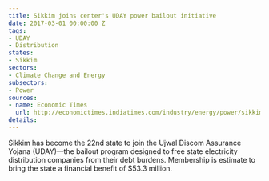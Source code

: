 ```yaml
---
title: Sikkim joins center's UDAY power bailout initiative
date: 2017-03-01 00:00:00 Z
tags:
- UDAY
- Distribution
states:
- Sikkim
sectors:
- Climate Change and Energy
subsectors:
- Power
sources:
- name: Economic Times
  url: http://economictimes.indiatimes.com/industry/energy/power/sikkim-gets-on-board-for-uday-rs-356-crore-benefit-seen/articleshow/57311890.cms
details: 
---
```


Sikkim has become the 22nd state to join the Ujwal Discom Assurance Yojana (UDAY)—the bailout program designed to free state electricity distribution companies from their debt burdens. Membership is estimate to bring the state a financial benefit of $53.3 million.
